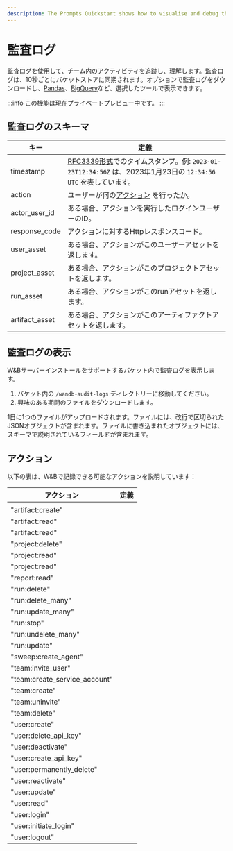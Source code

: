 ```yaml
---
description: The Prompts Quickstart shows how to visualise and debug the execution flow of your LLM chains and pipelines
---
```

# 監査ログ
監査ログを使用して、チーム内のアクティビティを追跡し、理解します。監査ログは、10秒ごとにバケットストアに同期されます。オプションで監査ログをダウンロードし、[Pandas](https://pandas.pydata.org/docs/index.html)、[BigQuery](https://cloud.google.com/bigquery)など、選択したツールで表示できます。

:::info
この機能は現在プライベートプレビュー中です。
:::

## 監査ログのスキーマ

| キー | 定義 |
|---------| -------|
|timestamp | [RFC3339形式](https://www.rfc-editor.org/rfc/rfc3339)でのタイムスタンプ。例: `2023-01-23T12:34:56Z` は、2023年1月23日の `12:34:56 UTC` を表しています。|
|action | ユーザーが何の[アクション](#actions) を行ったか。|
|actor_user_id| ある場合、アクションを実行したログインユーザーのID。|
|response_code |アクションに対するHttpレスポンスコード。|
|user_asset | ある場合、アクションがこのユーザーアセットを返します。|
|project_asset | ある場合、アクションがこのプロジェクトアセットを返します。|
|run_asset| ある場合、アクションがこのrunアセットを返します。|
|artifact_asset| ある場合、アクションがこのアーティファクトアセットを返します。|


## 監査ログの表示
W&Bサーバーインストールをサポートするバケット内で監査ログを表示します。

1. バケット内の `/wandb-audit-logs` ディレクトリーに移動してください。
2. 興味のある期間のファイルをダウンロードします。

1日に1つのファイルがアップロードされます。ファイルには、改行で区切られたJSONオブジェクトが含まれます。ファイルに書き込まれたオブジェクトには、スキーマで説明されているフィールドが含まれます。
## アクション
以下の表は、W&Bで記録できる可能なアクションを説明しています：

|アクション | 定義 |
|-----|-----|
|||
|"artifact:create" | |
|"artifact:read" | |
|"artifact:read" | |
|"project:delete"  | |
|"project:read" | |
|"project:read"  | |
|"report:read" | |
|"run:delete" | |
|"run:delete_many" | |
|"run:update_many" | |
|"run:stop" | |
|"run:undelete_many" | |
|"run:update" | |
|"sweep:create_agent" | |
|"team:invite_user" | |
|"team:create_service_account" | |
|"team:create" | |
|"team:uninvite" | |
|"team:delete" | |
|"user:create" | |
|"user:delete_api_key" | |
|"user:deactivate" | |
|"user:create_api_key" | |
|"user:permanently_delete" | |
|"user:reactivate" | |
|"user:update" | |
|"user:read" | |
|"user:login" | |
|"user:initiate_login" | |
|"user:logout" | |